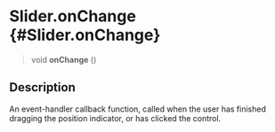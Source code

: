 Slider.onChange {#Slider.onChange}
===============

> void **onChange** ()

Description
-----------

An event-handler callback function, called when the user has finished
dragging the position indicator, or has clicked the control.
